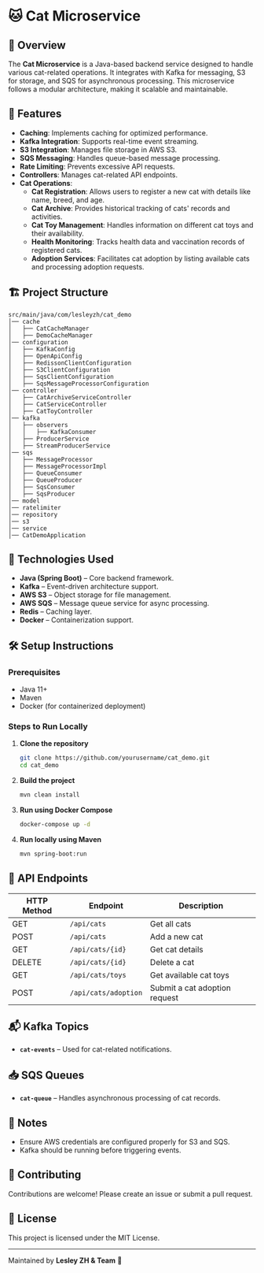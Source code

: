 # 🐱 Cat Microservice

## 📌 Overview
The **Cat Microservice** is a Java-based backend service designed to handle various cat-related operations. It integrates with Kafka for messaging, S3 for storage, and SQS for asynchronous processing. This microservice follows a modular architecture, making it scalable and maintainable.

## 🚀 Features
- **Caching**: Implements caching for optimized performance.
- **Kafka Integration**: Supports real-time event streaming.
- **S3 Integration**: Manages file storage in AWS S3.
- **SQS Messaging**: Handles queue-based message processing.
- **Rate Limiting**: Prevents excessive API requests.
- **Controllers**: Manages cat-related API endpoints.
- **Cat Operations**:
  - **Cat Registration**: Allows users to register a new cat with details like name, breed, and age.
  - **Cat Archive**: Provides historical tracking of cats' records and activities.
  - **Cat Toy Management**: Handles information on different cat toys and their availability.
  - **Health Monitoring**: Tracks health data and vaccination records of registered cats.
  - **Adoption Services**: Facilitates cat adoption by listing available cats and processing adoption requests.

## 🏗️ Project Structure
```
src/main/java/com/lesleyzh/cat_demo
│── cache
│   ├── CatCacheManager
│   ├── DemoCacheManager
│── configuration
│   ├── KafkaConfig
│   ├── OpenApiConfig
│   ├── RedissonClientConfiguration
│   ├── S3ClientConfiguration
│   ├── SqsClientConfiguration
│   ├── SqsMessageProcessorConfiguration
│── controller
│   ├── CatArchiveServiceController
│   ├── CatServiceController
│   ├── CatToyController
│── kafka
│   ├── observers
│   │   ├── KafkaConsumer
│   ├── ProducerService
│   ├── StreamProducerService
│── sqs
│   ├── MessageProcessor
│   ├── MessageProcessorImpl
│   ├── QueueConsumer
│   ├── QueueProducer
│   ├── SqsConsumer
│   ├── SqsProducer
│── model
│── ratelimiter
│── repository
│── s3
│── service
│── CatDemoApplication
```

## 🔧 Technologies Used
- **Java (Spring Boot)** – Core backend framework.
- **Kafka** – Event-driven architecture support.
- **AWS S3** – Object storage for file management.
- **AWS SQS** – Message queue service for async processing.
- **Redis** – Caching layer.
- **Docker** – Containerization support.

## 🛠️ Setup Instructions
### Prerequisites
- Java 11+
- Maven
- Docker (for containerized deployment)

### Steps to Run Locally
1. **Clone the repository**
   ```sh
   git clone https://github.com/yourusername/cat_demo.git
   cd cat_demo
   ```
2. **Build the project**
   ```sh
   mvn clean install
   ```
3. **Run using Docker Compose**
   ```sh
   docker-compose up -d
   ```
4. **Run locally using Maven**
   ```sh
   mvn spring-boot:run
   ```

## 📡 API Endpoints
| HTTP Method | Endpoint | Description |
|------------|---------|-------------|
| GET | `/api/cats` | Get all cats |
| POST | `/api/cats` | Add a new cat |
| GET | `/api/cats/{id}` | Get cat details |
| DELETE | `/api/cats/{id}` | Delete a cat |
| GET | `/api/cats/toys` | Get available cat toys |
| POST | `/api/cats/adoption` | Submit a cat adoption request |

## 📬 Kafka Topics
- **`cat-events`** – Used for cat-related notifications.

## 📥 SQS Queues
- **`cat-queue`** – Handles asynchronous processing of cat records.

## 📖 Notes
- Ensure AWS credentials are configured properly for S3 and SQS.
- Kafka should be running before triggering events.

## 🤝 Contributing
Contributions are welcome! Please create an issue or submit a pull request.

## 📜 License
This project is licensed under the MIT License.

---
Maintained by **Lesley ZH & Team** 🐾

